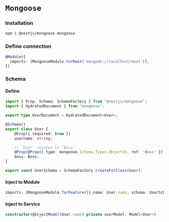 # `Mongoose`

### Installation

```bash
npm i @nestjs/mongoose mongoose
```

### Define connection

```ts
@Module({
  imports: [MongooseModule.forRoot('mongodb://localhost/nest')],
})
```

### Schema

#### Define

```ts
import { Prop, Schema, SchemaFactory } from "@nestjs/mongoose";
import { HydratedDocument } from "mongoose";

export type UserDocument = HydratedDocument<User>;

@Schema()
export class User {
    @Prop({ required: true })
    username: string;

    // `User` relates to `Boss`
    @Prop(@Prop({ type: mongoose.Schema.Types.ObjectId, ref: 'Boss' }))
    boss: Boss;
}

export const UserSchema = SchemaFactory.createForClass(User);
```

#### Inject to Module

```ts
imports: [MongooseModule.forFeature([{ name: User.name, schema: UserSchema }])];
```

#### Inject to Service

```ts
constructor(@InjectModel(User.name) private userModel: Model<User>)
```
